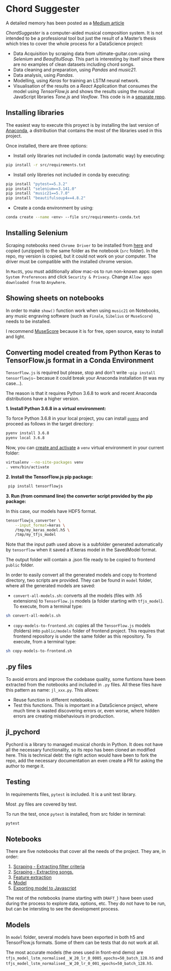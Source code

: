 # Chord Suggester

A detailed memory has been posted as a [Medium article](https://medium.com/@huanlui/chordsuggester-i-3a1261d4ea9e)

_ChordSuggester_ is a computer-aided musical composition system. It is not intended to be a professional tool but just the result of a Master’s thesis which tries to cover the whole process for a DataScience project:

* Data Acquisition by scraping data from ultimate-guitar.com using _Selenium_ and _BeaufitulSoup_. This part is interesting by itself since there are no examples of clean datasets including chord songs.
* Data cleaning and preparation, using _Pandas_ and _music21_.
* Data analysis, using _Pandas_.
* Modelling, using _Keras_ for training an LSTM neural network. 
* Visualisation of the results on a _React_ Application that consumes the model using _TensorFlow.js_ and shows the results using the musical JavaScript libraries _Tone.js_ and _Vexflow_. This code is in a [separate repo](https://github.com/huanlui/chord-suggester-frontend). 

## Installing libraries

The easiest way to execute this proyect is by installing the last version of [Anaconda](https://www.anaconda.com/distribution/), a distribution that contains the most of the libraries used in this project. 

Once installed, there are three options:

- Install only libraries not included in conda (automatic way) by executing:

```bash
pip install -r src/requirements.txt
```

- Install only libreries not included in conda by executing:

```bash
pip install "pytest==5.3.2"
pip install "selenium==3.141.0"
pip install "music21==5.7.0"
pip install "beautifulsoup4==4.8.2"
```

- Create a conda environment by using:

```bash
conda create --name <env> --file src/requirements-conda.txt
```

## Installing Selenium

Scraping notebooks need `Chrome Driver` to be installed from [here](https://sites.google.com/a/chromium.org/chromedriver/home) and copied (unzipped) to the same folder as the notebook (`src` folder). In the repo, my version is copied, but it could not work on your computer. The driver must be compatible with the installed chrome version.

In `MacOS`, you must additionally allow mac-os to run non-known apps: open `System Preferences` and click `Security & Privacy`. Change `Allow apps downloaded from` to `Anywhere`.

## Showing sheets on notebooks

In order to make `show()` function work when using `music21` on Notebooks, any music engraving software (such as `Finale`, `Sibelius` or `MuseScore`) needs to be installed. 

I recommend [MuseScore](https://musescore.org) because it is for free, open source, easy to install and light. 

## Converting model created from Python Keras to TensorFlow.js format in a Conda Environment

`TensorFlow.js` is required but please, stop and don't write ``~pip install tensorflowjs~`` becasue it could break your Anaconda installation (it was my case...).

The reason is that it requires Python 3.6.8 to work and recent Anaconda distributions have a higher version. 

__1. Install Python 3.6.8 in a virtual environment:__

To force Python 3.6.8 in your local project, you can install
[`pyenv`](https://github.com/pyenv/pyenv) and proceed as follows in the target
directory:

```bash
pyenv install 3.6.8
pyenv local 3.6.8
```

Now, you can
[create and activate](https://packaging.python.org/guides/installing-using-pip-and-virtual-environments/)
a `venv` virtual environment in your current folder:

```bash
virtualenv --no-site-packages venv
. venv/bin/activate
```

__2. Install the TensorFlow.js pip package:__

```bash
 pip install tensorflowjs
```

__3. Run (from command line) the converter script provided by the pip package:__

In this case, our models have HDF5 format. 

```bash
tensorflowjs_converter \
    --input_format=keras \
    /tmp/my_keras_model.h5 \
    /tmp/my_tfjs_model
```

Note that the input path used above is a subfolder generated automatically by `tensorflow` when it
saved a tf.keras model in the SavedModel format.

The output folder will contain a .json file ready to be copied to frontend `public` folder. 


In order to easily convert all the generated models and copy to frontend directory, two scripts are provided. They can be found in `model` folder, where all the generated models are saved:

* `convert-all-models.sh`: converts all the models (files with .h5 extensions) to `TensorFlow.js` models (a folder starting with `tfjs_model`). To execute, from a  terminal type:

```bash
sh convert-all-models.sh
```

* `copy-models-to-frontend.sh`: copies all the `TensorFlow.js` models (folders) into `public/models` folder of frontend project. This requires that frontend repository is under the same folder as this repository.  To execute, from a  terminal type:

```bash
sh copy-models-to-frontend.sh
```
## .py files

To avoid errors and improve the codebase quality, some funtions have been extracted from the notebooks and included in `.py` files. All these files have this pattern as name: `jl_xxx.py`. This allows:

* Reuse function in different notebooks. 
* Test this functions. This is important in a DataScience project, where much time is wasted discovering errors or, even worse, where hidden errors are creating misbehaviours in production. 

## jl_pychord

Pychord is a library to managed musical chords in Python. It does not have all the necessary functionality, so its repo has been cloned an modified here. This is technical debt: the right action would have been to fork the repo, add the necessary documentation an even create a PR for asking the author to merge it. 

## Testing

In requirements files, `pytest` is included. It is a unit test library.

Most .py files are covered by test. 

To run the test, once `pytest` is installed, from src folder in terminal:

```bash
pytest
```
## Notebooks

There are five notebooks that cover all the needs of the project. They are, in order:

1. [Scraping - Extracting filter criteria](https://github.com/huanlui/chord-suggester/blob/master/src/01%20-%20Scraping%20-%20Extracting%20filter%20criteria.ipynb)
2. [Scraping - Extracting songs.](https://github.com/huanlui/chord-suggester/blob/master/src/02%20-%20Scraping%20-%20Extracting%20songs.ipynb)
3. [Feature extraction](https://github.com/huanlui/chord-suggester/blob/master/src/03%20-%20Feature%20extraction.ipynb)
4. [Model](https://github.com/huanlui/chord-suggester/blob/master/src/04%20-%20Model.ipynb)
5. [Exporting model to Javascript](https://github.com/huanlui/chord-suggester/blob/master/src/05%20-%20Exporting%20model%20to%20Javascript.ipynb)

The rest of the notebooks (name starting with `DRAFT_`) have been used during the process to explore data, options, etc. They do not have to be run, but can be intersting to see the development process. 

## Models

In `model` folder, several models have been exported in both h5 and TensorFlow.js formats. Some of them can be tests that do not work at all. 

The most accurate models (the ones used in front-end demo) are `tfjs_model_lstm_normalised__W_20_lr_0_0005_epochs=50_batch_128.h5` and `tfjs_model_lstm_normalised__W_20_lr_0_001_epochs=50_batch_128.h5`. 
